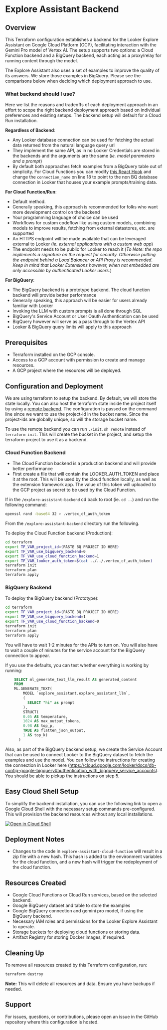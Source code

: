 # Explore Assistant Backend

## Overview

This Terraform configuration establishes a backend for the Looker Explore Assistant on Google Cloud Platform (GCP), facilitating interaction with the Gemini Pro model of Vertex AI. The setup supports two options: a Cloud Function backend and a BigQuery backend, each acting as a proxy/relay for running content through the model.

The Explore Assistant also uses a set of examples to improve the quality of its answers. We store those examples in BigQuery. Please see the comparisons below when deciding which deployment approach to use.

### What backend should I use?

Here we list the reasons and tradeoffs of each deployment approach in an effort to scope the right backend deployment approach based on individual preferences and existing setups. The backend setup will default for a Cloud Run installation.

**Regardless of Backend**:
* Any Looker database connection can be used for fetching the actual data returned from the natural language query url
* They implement the same API, as in no Looker Credentials are stored in the backends and the arguments are the same (*ie. model parameters and a prompt*)
* By default both approaches fetch examples from a BigQuery table out of simplicity. For Cloud Functions you can modify [this React Hook](../explore-assistant-extension/src/hooks/useBigQueryExamples.ts) and change the `connection_name` on line 18 to point to the non BQ database connection in Looker that houses your example prompts/training data.

**For Cloud Function/Run**:
* Default method. 
* Generally speaking, this approach is recommended for folks who want more development control on the backend
* Your programming language of choice can be used
* Workflows for custom codeflow like using custom models, combining models to improve results, fetching from external datastores, etc. are supported
* An HTTPS endpoint will be made available that can be leveraged external to Looker (*ie. external applications with a custom web app*)
* The endpoint needs to be public for Looker to reach it (*To Note: the repo implements a signature on the request for security. Otherwise putting the endpoint behind a Load Balancer or API Proxy is recommended. Keep in mind that Looker Extensions however, when not embedded are only accessible by authenticated Looker users.*)

**For BigQuery**:
* The BigQuery backend is a prototype backend. The cloud function backend will provide better performance
* Generally speaking, this approach will be easier for users already familiar with Looker
* Invoking the LLM with custom prompts is all done through SQL
* BigQuery's Service Account or User Oauth Authentication can be used
* BigQuery however will serve as a pass through to the Vertex API
* Looker & BigQuery query limits will apply to this approach 

## Prerequisites

- Terraform installed on the GCP console.
- Access to a GCP account with permission to create and manage resources.
- A GCP project where the resources will be deployed.

## Configuration and Deployment

We are using terraform to setup the backend. By default, we will store the state locally. You can also host the terraform state inside the project itself by using a [remote backend](https://developer.hashicorp.com/terraform/language/settings/backends/remote). The configuration is passed on the command line since we want to use the project-id in the bucket name. Since the project-ids are globally unique, so will the storage bucket name.

To use the remote backend you can run `./init.sh remote` instead of `terraform init`. This will create the bucket in the project, and setup the terraform project to use it as a backend.

### Cloud Function Backend
* The Cloud Function backend is a production backend and will provide better performance
* First create a file that will contain the LOOKER_AUTH_TOKEN and place it at the root. This will be used by the cloud function locally, as well as the extension framework app. The value of this token will uploaded to the GCP project as secret to be used by the Cloud Function.

If in the `/explore-assistant-backend` cd back to root (ie. `cd ..`) and run the following command:
```bash
openssl rand -base64 32 > .vertex_cf_auth_token

```

From the `/explore-assistant-backend` directory run the following.

To deploy the Cloud Function backend (Production):

```bash
cd terraform 
export TF_VAR_project_id=(PASTE BQ PROJECT ID HERE)
export TF_VAR_use_bigquery_backend=0
export TF_VAR_use_cloud_function_backend=1
export TF_VAR_looker_auth_token=$(cat ../../.vertex_cf_auth_token)
terraform init
terraform plan
terraform apply
```

### BigQuery Backend

To deploy the BigQuery backend (Prototype):

```bash
cd terraform 
export TF_VAR_project_id=(PASTE BQ PROJECT ID HERE)
export TF_VAR_use_bigquery_backend=1
export TF_VAR_use_cloud_function_backend=0
terraform init
terraform plan
terraform apply
```

You will have to wait 1-2 minutes for the APIs to turn on. You will also have to wait a couple of minutes for the service account for the BigQuery connection to appear.

If you use the defaults, you can test whether everything is working by running:

```sql
    SELECT ml_generate_text_llm_result AS generated_content
    FROM
    ML.GENERATE_TEXT(
        MODEL `explore_assistant.explore_assistant_llm`,
        (
          SELECT "hi" as prompt
        ),
        STRUCT(
        0.05 AS temperature,
        1024 AS max_output_tokens,
        0.98 AS top_p,
        TRUE AS flatten_json_output,
        1 AS top_k)
      )
```

Also, as part of the BigQuery backend setup, we create the Service Account that can be used to connect Looker to the BigQuery dataset to fetch the examples and use the model. You can follow the instructions for creating the connection in Looker here (https://cloud.google.com/looker/docs/db-config-google-bigquery#authentication_with_bigquery_service_accounts). You should be able to pickup the instructions on step 5. 

## Easy Cloud Shell Setup

To simplify the backend installation, you can use the following link to open a Google Cloud Shell with the necessary setup commands pre-configured. This will provision the backend resources without any local installations.

[![Open in Cloud Shell](https://gstatic.com/cloudssh/images/open-btn.svg)](https://ssh.cloud.google.com/cloudshell/editor?cloudshell_git_repo=https://github.com/bytecodeio/looker-explore-assistant&cloudshell_workspace=explore-assistant-backend&cloudshell_tutorial=cloudshell_README.md&shellonly=true&cloudshell_git_branch=marketplace_deploy)

## Deployment Notes

- Changes to the code in `explore-assistant-cloud-function` will result in a zip file with a new hash. This hash is added to the environment variables for the cloud function, and a new hash will trigger the redeployment of the cloud function.

## Resources Created

- Google Cloud Functions or Cloud Run services, based on the selected backend.
- Google BigQuery dataset and table to store the examples
- Google BigQuery connection and gemini pro model, if using the BigQuery backend.
- Necessary IAM roles and permissions for the Looker Explore Assistant to operate.
- Storage buckets for deploying cloud functions or storing data.
- Artifact Registry for storing Docker images, if required.

## Cleaning Up

To remove all resources created by this Terraform configuration, run:

```sh
terraform destroy
```

**Note:** This will delete all resources and data. Ensure you have backups if needed.

## Support

For issues, questions, or contributions, please open an issue in the GitHub repository where this configuration is hosted.
